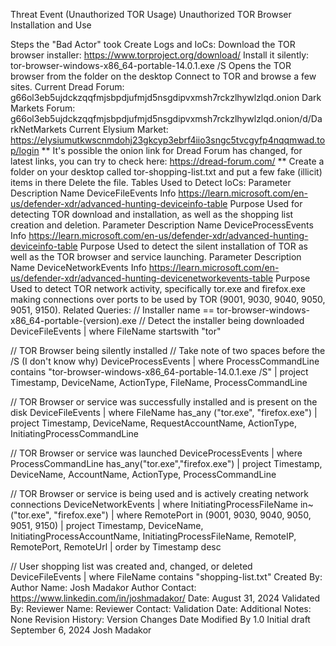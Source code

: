 Threat Event (Unauthorized TOR Usage)
Unauthorized TOR Browser Installation and Use

Steps the "Bad Actor" took Create Logs and IoCs:
Download the TOR browser installer: https://www.torproject.org/download/
Install it silently: tor-browser-windows-x86_64-portable-14.0.1.exe /S
Opens the TOR browser from the folder on the desktop
Connect to TOR and browse a few sites.
Current Dread Forum: g66ol3eb5ujdckzqqfmjsbpdjufmjd5nsgdipvxmsh7rckzlhywlzlqd.onion
Dark Markets Forum: g66ol3eb5ujdckzqqfmjsbpdjufmjd5nsgdipvxmsh7rckzlhywlzlqd.onion/d/DarkNetMarkets
Current Elysium Market: https://elysiumutkwscnmdohj23gkcyp3ebrf4iio3sngc5tvcgyfp4nqqmwad.top/login
** It's possible the onion link for Dread Forum has changed, for latest links, you can try to check here: https://dread-forum.com/ **
Create a folder on your desktop called tor-shopping-list.txt and put a few fake (illicit) items in there
Delete the file.
Tables Used to Detect IoCs:
Parameter	Description
Name	DeviceFileEvents
Info	https://learn.microsoft.com/en-us/defender-xdr/advanced-hunting-deviceinfo-table
Purpose	Used for detecting TOR download and installation, as well as the shopping list creation and deletion.
Parameter	Description
Name	DeviceProcessEvents
Info	https://learn.microsoft.com/en-us/defender-xdr/advanced-hunting-deviceinfo-table
Purpose	Used to detect the silent installation of TOR as well as the TOR browser and service launching.
Parameter	Description
Name	DeviceNetworkEvents
Info	https://learn.microsoft.com/en-us/defender-xdr/advanced-hunting-devicenetworkevents-table
Purpose	Used to detect TOR network activity, specifically tor.exe and firefox.exe making connections over ports to be used by TOR (9001, 9030, 9040, 9050, 9051, 9150).
Related Queries:
// Installer name == tor-browser-windows-x86_64-portable-(version).exe
// Detect the installer being downloaded
DeviceFileEvents
| where FileName startswith "tor"

// TOR Browser being silently installed
// Take note of two spaces before the /S (I don't know why)
DeviceProcessEvents
| where ProcessCommandLine contains "tor-browser-windows-x86_64-portable-14.0.1.exe  /S"
| project Timestamp, DeviceName, ActionType, FileName, ProcessCommandLine

// TOR Browser or service was successfully installed and is present on the disk
DeviceFileEvents
| where FileName has_any ("tor.exe", "firefox.exe")
| project  Timestamp, DeviceName, RequestAccountName, ActionType, InitiatingProcessCommandLine

// TOR Browser or service was launched
DeviceProcessEvents
| where ProcessCommandLine has_any("tor.exe","firefox.exe")
| project  Timestamp, DeviceName, AccountName, ActionType, ProcessCommandLine

// TOR Browser or service is being used and is actively creating network connections
DeviceNetworkEvents
| where InitiatingProcessFileName in~ ("tor.exe", "firefox.exe")
| where RemotePort in (9001, 9030, 9040, 9050, 9051, 9150)
| project Timestamp, DeviceName, InitiatingProcessAccountName, InitiatingProcessFileName, RemoteIP, RemotePort, RemoteUrl
| order by Timestamp desc

// User shopping list was created and, changed, or deleted
DeviceFileEvents
| where FileName contains "shopping-list.txt"
Created By:
Author Name: Josh Madakor
Author Contact: https://www.linkedin.com/in/joshmadakor/
Date: August 31, 2024
Validated By:
Reviewer Name:
Reviewer Contact:
Validation Date:
Additional Notes:
None
Revision History:
Version	Changes	Date	Modified By
1.0	Initial draft	September  6, 2024	Josh Madakor
